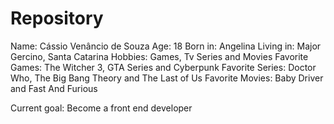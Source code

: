 # Repository

Name: Cássio Venâncio de Souza
Age: 18 
Born in: Angelina
Living in: Major Gercino, Santa Catarina
Hobbies: Games, Tv Series and Movies
Favorite Games: The Witcher 3, GTA Series and Cyberpunk
Favorite Series: Doctor Who, The Big Bang Theory and The Last of Us
Favorite Movies: Baby Driver and Fast And Furious

Current goal: Become a front end developer
